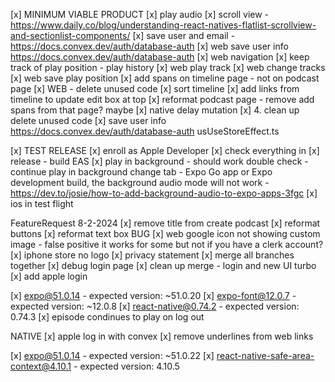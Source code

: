 [x] MINIMUM VIABLE PRODUCT
[x] play audio
[x] scroll view - https://www.daily.co/blog/understanding-react-natives-flatlist-scrollview-and-sectionlist-components/
[x] save user and email - https://docs.convex.dev/auth/database-auth
[x] web save user info https://docs.convex.dev/auth/database-auth
[x] web navigation
[x] keep track of play position - play history
[x] web play track
[x] web change tracks
[x] web save play position
[x] add spans on timeline page - not on podcast page
[x] WEB - delete unused code
[x] sort timeline
[x] add links from timeline to update edit box at top
[x] reformat podcast page - remove add spans from that page? maybe
[x] native delay mutation
[x] 4. clean up delete unused code
[x] save user info https://docs.convex.dev/auth/database-auth usUseStoreEffect.ts

[x] TEST RELEASE
[x] enroll as Apple Developer
[x] check everything in
[x] release - build EAS
[x] play in background - should work double check - continue play in background change tab - Expo Go app or Expo development build, the background audio mode will not work - https://dev.to/josie/how-to-add-background-audio-to-expo-apps-3fgc
[x] ios in test flight

FeatureRequest 8-2-2024
[x] remove title from create podcast
[x] reformat buttons
[x] reformat text box
BUG
[x] web google icon not showing custom image - false positive it works for some but not if you have a clerk account?
[x] iphone store no logo
[x] privacy statement
[x] merge all branches together
[x] debug login page
[x] clean up merge - login and new UI turbo
[x] add apple login

[x] expo@51.0.14 - expected version: ~51.0.20
[x] expo-font@12.0.7 - expected version: ~12.0.8
[x] react-native@0.74.2 - expected version: 0.74.3
[x] episode condinues to play on log out

NATIVE
[x] apple log in with convex
[x] remove underlines from web links

[x] expo@51.0.14 - expected version: ~51.0.22
[x] react-native-safe-area-context@4.10.1 - expected version: 4.10.5
